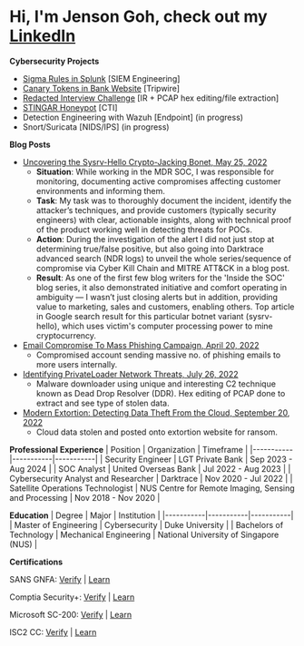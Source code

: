 # Hi, I'm Jenson Goh, check out my  [LinkedIn](https://www.linkedin.com/in/jenson-goh-sc/)

**Cybersecurity Projects**



- [Sigma Rules in Splunk](https://github.com/revo23/Sigma-Rules-in-Splunk/blob/main/README.md)  [SIEM Engineering]
- [Canary Tokens in Bank Website](https://github.com/revo23/Canary-Tokens-in-Bank-Website)  [Tripwire]
- [Redacted Interview Challenge](https://github.com/revo23/LSEG-Interview-Challenge)  [IR + PCAP hex editing/file extraction]
- [STINGAR Honeypot](https://github.com/revo23/STINGAR-Honeypot/blob/main/README.md) [CTI]
- Detection Engineering with Wazuh [Endpoint] (in progress)
- Snort/Suricata [NIDS/IPS] (in progress)


**Blog Posts**
- [Uncovering the Sysrv-Hello Crypto-Jacking Bonet, May 25, 2022](https://www.darktrace.com/blog/worm-like-propagation-of-sysrv-hello-crypto-jacking-botnet)
  - **Situation**: While working in the MDR SOC, I was responsible for monitoring, documenting active compromises affecting customer environments and informing them.
  - **Task**: My task was to thoroughly document the incident, identify the attacker’s techniques, and provide customers (typically security engineers) with clear, actionable insights, along with technical proof of the product working well in detecting threats for POCs.
  - **Action**: During the investigation of the alert I did not just stop at determining true/false positive, but also going into Darktrace advanced search (NDR logs) to unveil the whole series/sequence of compromise via Cyber Kill Chain and MITRE ATT&CK in a blog post.
  - **Result**: As one of the first few blog writers for the 'Inside the SOC' blog series, it also demonstrated initiative and comfort operating in ambiguity — I wasn’t just closing alerts but in addition, providing value to marketing, sales and customers, enabling others. Top article in Google search result for this particular botnet variant (sysrv-hello), which uses victim's computer processing power to mine cryptocurrency.
- [Email Compromise To Mass Phishing Campaign, April 20, 2022](https://www.darktrace.com/blog/business-email-compromise-to-mass-phishing-campaign-attack-analysis)
  - Compromised account sending massive no. of phishing emails to more users internally.
- [Identifying PrivateLoader Network Threats, July 26, 2022](https://www.darktrace.com/blog/privateloader-network-based-indicators-of-compromise)
  - Malware downloader using unique and interesting C2 technique known as Dead Drop Resolver (DDR). Hex editing of PCAP done to extract and see type of stolen data.
- [Modern Extortion: Detecting Data Theft From the Cloud, September 20, 2022](https://www.darktrace.com/blog/modern-extortion-detecting-data-theft-from-the-cloud)
  - Cloud data stolen and  posted onto extortion website for ransom.

**Professional Experience**
| Position | Organization | Timeframe |
|-----------|-----------|-----------|
| Security Engineer | LGT Private Bank | Sep 2023 - Aug 2024 |
| SOC Analyst | United Overseas Bank | Jul 2022 - Aug 2023 |
| Cybersecurity Analyst and Researcher | Darktrace | Nov 2020 - Jul 2022 |
| Satellite Operations Technologist | NUS Centre for Remote Imaging, Sensing and Processing | Nov 2018 - Nov 2020 |

**Education**
| Degree | Major | Institution |
|-----------|-----------|-----------|
| Master of Engineering | Cybersecurity | Duke University |
| Bachelors of Technology | Mechanical Engineering | National University of Singapore (NUS) |

**Certifications**

SANS 
GNFA: [Verify](https://www.credly.com/badges/166561db-4cc6-4279-9543-3afd33ac5079/public_url) | [Learn](https://www.sans.org/cyber-security-courses/advanced-network-forensics-threat-hunting-incident-response)

Comptia
Security+: [Verify](https://www.credly.com/badges/3d2af7ef-6d6f-49e4-b3ad-c5b37592c2fb/public_url) | [Learn](https://www.comptia.org/en-us/certifications/security/) 

Microsoft
SC-200: [Verify](https://learn.microsoft.com/api/credentials/share/en-us/ShuhChinGoh-7150/1E73FE56A0F58410?sharingId=BFA089227E0280D6) | [Learn](https://learn.microsoft.com/en-us/credentials/certifications/security-operations-analyst/?practice-assessment-type=certification)

ISC2
CC: [Verify](https://www.credly.com/badges/e5ebb1da-988b-4b55-9134-0c8e221e1b88/public_url) | [Learn](https://www.isc2.org/certifications/cc) 















